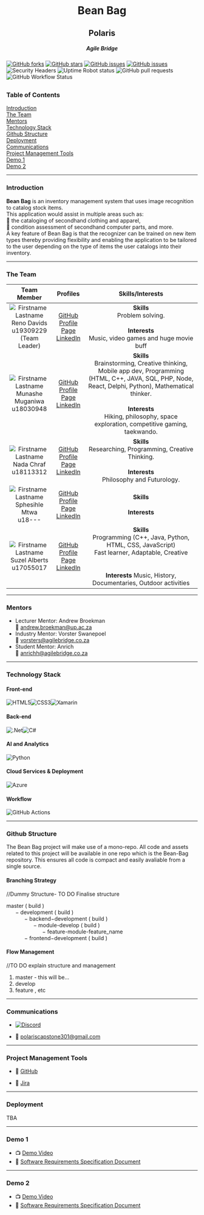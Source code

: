 <h1 align="center">Bean Bag</h1>

<h2  align="center"> Polaris </h5>
<h5  align="center"> Agile Bridge</h5>

[![GitHub forks](https://img.shields.io/github/forks/COS301-SE-2021/Bean-Bag)](https://github.com/COS301-SE-2021/Bean-Bag/network) [![GitHub stars](https://img.shields.io/github/stars/COS301-SE-2021/Bean-Bag)](https://github.com/COS301-SE-2021/Bean-Bag/stargazers) [![GitHub issues](https://img.shields.io/github/contributors/COS301-SE-2021/Bean-Bag)](https://github.com/COS301-SE-2021/Bean-Bag/contributors)
[![GitHub issues](https://img.shields.io/github/issues/COS301-SE-2021/Bean-Bag)](https://github.com/COS301-SE-2021/Bean-Bag/issues)
![Security Headers](https://img.shields.io/security-headers?url=https%3A%2F%2Fgithub.com%2FCOS301-SE-2021%2FBean-Bag%2F)
![Uptime Robot status](https://img.shields.io/uptimerobot/status/m788271158-bb7bc699e2e1865de72a0c39)
![GitHub pull requests](https://img.shields.io/github/issues-pr/COS301-SE-2021/Bean-Bag)
![GitHub Workflow Status](https://img.shields.io/github/workflow/status/COS301-SE-2021/Bean-Bag/workflow)
## <!--Can add more badges about builds and testing later: shields.io -->

### Table of Contents

[Introduction](#intro) <br>
[The Team](#team)<br>
[Mentors](#mentors)<br>
[Technology Stack](#tech)<br>
[Github Structure](#structure)<br>
[Deployment](#deploy)<br>
[Communications](#comms)<br>
[Project Management Tools](#management)<br>
[Demo 1](#D1)<br>
[Demo 2](#D2)

<a name="headers"/>

---

<a name="intro"/><h3>Introduction</h3></a>
<b>Bean Bag</b> is an inventory management system that uses image recognition to catalog stock items.<br>
This application would assist in multiple areas such as:<br>
🔰 the cataloging of secondhand clothing and apparel,<br>
🔰 condition assessment of secondhand computer parts, and more.<br>
A key feature of Bean Bag is that the recognizer can be trained on new item types thereby providing flexibility and enabling the application to be tailored to the user depending on the type of items the user catalogs into their inventory.

---

<a name="team"/><h3>The Team</h3></a>

|                                                                                                                                  **Team Member**                                                                                                                                   |                                                                                **Profiles**                                                                                |                                                                                                                          **Skills/Interests**                                                                                                                          |
| :--------------------------------------------------------------------------------------------------------------------------------------------------------------------------------------------------------------------------------------------------------------------------------: | :------------------------------------------------------------------------------------------------------------------------------------------------------------------------: | :--------------------------------------------------------------------------------------------------------------------------------------------------------------------------------------------------------------------------------------------------------------------: |
| ![Firstname Lastname](https://media-exp1.licdn.com/dms/image/C4E03AQFi_VuyzJsbQQ/profile-displayphoto-shrink_200_200/0/1618521179149?e=1623888000&v=beta&t=tYFv7oSUDzg_I-FSg9SBR9aTI6uAYDAEUejwMbbeq5g "Firstname Lastname") <br/> Reno Davids <br/> u19309229 <br/> (Team Leader) |     [GitHub](https://github.com/Dreddy97) <br/> [Profile Page](https://Dreddy97.github.io/) <br/> [LinkedIn](https://www.linkedin.com/in/reno-davids-661009210/) <br/>     |                                                                              <b>Skills </b> <br> Problem solving. <br><br><b>Interests </b> </br> Music, video games and huge movie buff                                                                               |
|        ![Firstname Lastname](https://media-exp1.licdn.com/dms/image/C4D03AQGjUNDo9-njTQ/profile-displayphoto-shrink_800_800/0/1618493072051?e=1623888000&v=beta&t=S6zalWhawdYxpm72UHxnqX-ReDTfm7o1M6L-oy0gGlo "Firstname Lastname") <br/> Munashe Muganiwa <br/> u18030948         | [GitHub](https://github.com/u18030948) <br/> [Profile Page](https://gitusername.github.io/) <br/> [LinkedIn](https://www.linkedin.com/in/munashe-muganiwa-03b852b4/) <br/> | <b>Skills</b><br> Brainstorming, Creative thinking, Mobile app dev, Programming (HTML, C++, JAVA, SQL, PHP, Node, React, Delphi, Python), Mathematical thinker.</br> <br><b>Interests </b> </br> Hiking, philosophy, space exploration, competitive gaming, taekwando. |
|           ![Firstname Lastname](https://media-exp1.licdn.com/dms/image/C4E03AQHaGBr2eZOt-g/profile-displayphoto-shrink_200_200/0/1618527501276?e=1623888000&v=beta&t=yNfPOUdlNDOjc3CsRqLm-Zsl8ES99AJIt_7vvhc3CDU "Firstname Lastname") <br/> Nada Chraf <br/> u18113312            | [GitHub](https://github.com/nadachra) <br/> [Profile Page](https://nada-chraf.firebaseapp.com/) <br/> [LinkedIn](https://www.linkedin.com/in/nada-chraf-a1314a135/) <br/>  |                                                                     <b>Skills </b> </br> Researching, Programming, Creative Thinking.<br/> <br> <b>Interests </b> </br> Philosophy and Futurology.                                                                     |
|           ![Firstname Lastname](https://media-exp1.licdn.com/dms/image/C4D03AQEceAx_HJkw9A/profile-displayphoto-shrink_400_400/0/1613219411295?e=1627516800&v=beta&t=_M-5Z2-36nwZLZJEhOwEson6D7w_F2gq82la1OhhJu0 "Firstname Lastname") <br/> Sphesihle Mtwa <br/> u18---           |                      [GitHub](https://) <br/> [Profile Page](https://) <br/> [LinkedIn](https://www.linkedin.com/in/sphesihle-mtwa-a33924206/) <br/>                       |                                                                                                           <b>Skills </b> </br> <br> <b>Interests </b> </br>                                                                                                            |
|           ![Firstname Lastname](https://media-exp1.licdn.com/dms/image/C4D03AQH849guxG7z_Q/profile-displayphoto-shrink_400_400/0/1621422993184?e=1627516800&v=beta&t=y-bHpXsM0ia0P4BGHG94jnptNknCyDtuWwHWaOTS6sg "Firstname Lastname") <br/> Suzel Alberts <br/> u17055017            |                       [GitHub](https://github.com/Suzel-Alberts) <br/> [Profile Page](https://Suzel-Alberts.github.io/) <br/> [LinkedIn](https://www.linkedin.com/in/suzel-alberts-1a0009210/) <br/>                       |                                                           <b>Skills</b><br/>Programming (C++, Java, Python, HTML, CSS, JavaScript) <br> Fast learner, Adaptable, Creative<br> <br/><b><br>Interests </b>Music, History, Documentaries, Outdoor activities</br>                                                                                                             |

---

<a name="mentors"/><h3>Mentors</h3></a>

- Lecturer Mentor: Andrew Broekman <br> :email: andrew.broekman@up.ac.za
- Industry Mentor: Vorster Swanepoel <br>:email: vorsters@agilebridge.co.za
- Student Mentor: Anrich <br>:email: anrichh@agilebridge.co.za

---

<a name="tech"/><h3>Technology Stack</h3></a>

<!--https://github.com/Ileriayo/markdown-badges-->

<!--TODO: Add correct tech to correct sub headings -->

<h4>Front-end</h4>
<img alt="HTML5" src="https://img.shields.io/badge/html5-%23E34F26.svg?style=for-the-badge&logo=html5&logoColor=white"/><img alt="CSS3" src="https://img.shields.io/badge/css3-%231572B6.svg?style=for-the-badge&logo=css3&logoColor=white"/><img alt="Xamarin" src="https://img.shields.io/badge/Xamarin-3498DB?style=for-the-badge&logo=xamarin&logoColor=white"/>

<h4>Back-end</h4>
<img alt=".Net" src="https://img.shields.io/badge/.NET-5C2D91?style=for-the-badge&logo=.net&logoColor=white"/><img alt="C#" src="https://img.shields.io/badge/c%23-%23239120.svg?style=for-the-badge&logo=c-sharp&logoColor=white"/>
<h4>AI and Analytics</h4>
<img alt="Python" src="https://img.shields.io/badge/python-%2314354C.svg?style=for-the-badge&logo=python&logoColor=white"/>

<h4>Cloud Services & Deployment</h4>
<img alt="Azure" src="https://img.shields.io/badge/Microsoft_Azure-0089D6?style=for-the-badge&logo=microsoft-azure&logoColor=white"/>

<h4>Workflow</h4>
<img alt="GitHub Actions" src="https://img.shields.io/badge/githubactions-%232671E5.svg?style=for-the-badge&logo=githubactions&logoColor=white"/>

---

<a name="structure"/><h3>Github Structure</h3></a>
The Bean Bag project will make use of a mono-repo. All code and assets related to this project will be available in one repo which is the Bean-Bag repository. This ensures all code is compact and easily avaliable from a single source.

<h4>Branching Strategy</h4>
//Dummy Structure- TO DO Finalise structure

master ( build )
</br>
&nbsp;&nbsp;&nbsp;&nbsp;&nbsp;&nbsp;− development ( build )
</br>
&nbsp;&nbsp;&nbsp;&nbsp;&nbsp;&nbsp;&nbsp;&nbsp;&nbsp;&nbsp;&nbsp;&nbsp;− backend−development ( build )
</br>
&nbsp;&nbsp;&nbsp;&nbsp;&nbsp;&nbsp;&nbsp;&nbsp;&nbsp;&nbsp;&nbsp;&nbsp;&nbsp;&nbsp;&nbsp;&nbsp;&nbsp;&nbsp;− module-develop ( build )
</br>
&nbsp;&nbsp;&nbsp;&nbsp;&nbsp;&nbsp;&nbsp;&nbsp;&nbsp;&nbsp;&nbsp;&nbsp;&nbsp;&nbsp;&nbsp;&nbsp;&nbsp;&nbsp;&nbsp;&nbsp;&nbsp;&nbsp;&nbsp;&nbsp;− feature-module-feature_name
</br>
&nbsp;&nbsp;&nbsp;&nbsp;&nbsp;&nbsp;&nbsp;&nbsp;&nbsp;&nbsp;&nbsp;&nbsp;− frontend−development ( build )

<h4>Flow Management</h4>
//TO DO explain structure and management

1.  master - this will be...
2.  develop
3.  feature , etc

---

<a name="comms"/><h3>Communications</h3></a>

- [![Discord](https://img.shields.io/discord/591914197219016707.svg?label=&logo=discord&logoColor=ffffff&color=7389D8&labelColor=6A7EC2)](https://discord.gg/GJvuD5PM)

- :email: polariscapstone301@gmail.com

---

<a name="management"/><h3>Project Management Tools</h3></a>

- :pushpin: [GitHub](https://github.com/COS301-SE-2021/Bean-Bag/projects)

- :pushpin: [Jira]()

---

<a name="deploy"/><h3>Deployment</h3></a>
TBA

---

<a name="D1"/><h3>Demo 1</h3></a>

- :tv: [Demo Video](https://drive.google.com/open?id=)
- :open_book: [Software Requirements Specification Document](https://www.overleaf.com/read/)

---

<a name="D2"/><h3>Demo 2</h3></a>

- :tv: [Demo Video](https://drive.google.com/open?id=)
- :open_book: [Software Requirements Specification Document](https://www.overleaf.com/read/)
